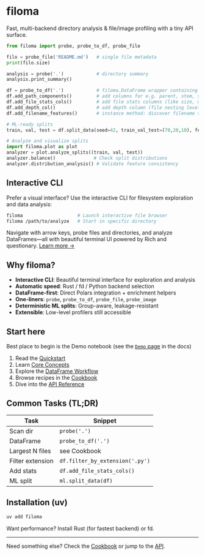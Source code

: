 # filoma

Fast, multi-backend directory analysis & file/image profiling with a tiny API surface.

```python
from filoma import probe, probe_to_df, probe_file

filo = probe_file('README.md')   # single file metadata
print(filo.size)

analysis = probe('.')            # directory summary
analysis.print_summary()

df = probe_to_df('.')            # filoma.DataFrame wrapper containing a Polars DataFrame of paths
df.add_path_components()         # add columns for e.g. parent, stem, suffix
df.add_file_stats_cols()         # add file stats columns (like size, mtime, etc.)
df.add_depth_col()               # add depth column (file nesting level)
df.add_filename_features()       # instance method: discover filename tokens (see Demo)

# ML-ready splits
train, val, test = df.split_data(seed=42, train_val_test=(70,20,10), feature='XYZ')

# Analyze and visualize splits
import filoma.plot as plot
analyzer = plot.analyze_splits((train, val, test))
analyzer.balance()              # Check split distributions
analyzer.distribution_analysis() # Validate feature consistency
```

## Interactive CLI

Prefer a visual interface? Use the interactive CLI for filesystem exploration and data analysis:

```bash
filoma                    # Launch interactive file browser
filoma /path/to/analyze   # Start in specific directory
```

Navigate with arrow keys, probe files and directories, and analyze DataFrames—all with beautiful terminal UI powered by Rich and questionary. [Learn more →](cli.md)

## Why filoma?
- **Interactive CLI**: Beautiful terminal interface for exploration and analysis
- **Automatic speed**: Rust / fd / Python backend selection
- **DataFrame-first**: Direct Polars integration + enrichment helpers
- **One-liners**: `probe`, `probe_to_df`, `probe_file`, `probe_image`
- **Deterministic ML splits**: Group-aware, leakage-resistant
- **Extensible**: Low-level profilers still accessible

## Start here
Best place to begin is the Demo notebook (see the [`Demo` page](demo.md) in the docs)  
1. Read the [Quickstart](quickstart.md)  
2. Learn [Core Concepts](concepts.md)  
3. Explore the [DataFrame Workflow](dataframe.md)  
4. Browse recipes in the [Cookbook](cookbook.md)  
5. Dive into the [API Reference](api.md)  

## Common Tasks (TL;DR)
| Task | Snippet |
|------|---------|
| Scan dir | `probe('.')` |
| DataFrame | `probe_to_df('.')` |
| Largest N files | see Cookbook |
| Filter extension | `df.filter_by_extension('.py')` |
| Add stats | `df.add_file_stats_cols()` |
| ML split | `ml.split_data(df)` |

## Installation (uv)
```bash
uv add filoma
```

Want performance? Install Rust (for fastest backend) or fd.

---
Need something else? Check the [Cookbook](cookbook.md) or jump to the [API](api.md).
